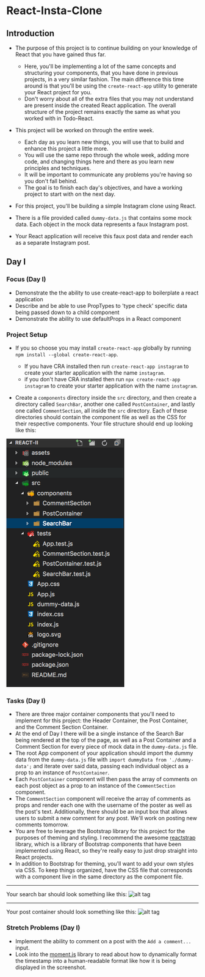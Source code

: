 # React-Insta-Clone

## Introduction
* The purpose of this project is to continue building on your knowledge of React that you have gained thus far. 
    * Here, you'll be implementing a lot of the same concepts and structuring your components, that you have done in previous projects, in a very similar fashion. The main difference this time around is that you'll be using the `create-react-app` utility to generate your React project for you. 
    * Don't worry about all of the extra files that you may not understand are present inside the created React application. The overall structure of the project remains exactly the same as what you worked with in Todo-React.

* This project will be worked on through the entire week.
    * Each day as you learn new things, you will use that to build and enhance this project a little more.
    * You will use the same repo through the whole week, adding more code, and changing things here and there as you learn new principles and techniques. 
    * It will be important to communicate any problems you're having so you don't fall behind. 
    * The goal is to finish each day's objectives, and have a working project to start with on the next day.

* For this project, you'll be building a simple Instagram clone using React. 
* There is a file provided called `dummy-data.js` that contains some mock data. Each object in the mock data represents a faux Instagram post. 
* Your React application will receive this faux post data and render each as a separate Instagram post.

## Day I
### Focus (Day I)
* Demonstrate the the ability to use create-react-app to boilerplate a react application
* Describe and be able to use PropTypes to 'type check' specific data being passed down to a child component
* Demonstrate the ability to use defaultProps in a React component

### Project Setup
* If you so choose you may install `create-react-app` globally by running `npm install --global create-react-app`.
   * If you have CRA installed then run `create-react-app instagram` to create your starter application with the name `instagram`.
   * if you don't have CRA installed then run `npx create-react-app instagram` to create your starter application with the name `instagram`.
   
* Create a `components` directory inside the `src` directory, and then create a directory called `SearchBar`, another one called `PostContainer`, and lastly one called `CommentSection`, all inside the `src` directory. Each of these directories should contain the component file as well as the CSS for their respective components. Your file structure should end up looking like this:

![alt tag](/assets/folder_structure.png)

### Tasks (Day I)

* There are three major container components that you'll need to implement for this project: the Header Container, the Post Container, and the Comment Section Container.
* At the end of Day I there will be a single instance of the Search Bar being rendered at the top of the page, as well as a Post Container and a Comment Section for every piece of mock data in the `dummy-data.js` file.
* The root App component of your application should import the dummy data from the `dummy-data.js` file with `import dummyData from './dummy-data';` and iterate over said data, passing each individual object as a prop to an instance of `PostContainer`.
* Each `PostContainer` component will then pass the array of comments on each post object as a prop to an instance of the `CommentSection` component.
* The `CommentSection` component will receive the array of comments as props and render each one with the username of the poster as well as the post's text. Additionally, there should be an input box that allows users to submit a new comment for any post. We'll work on posting new comments tomorrow.
* You are free to leverage the Bootstrap library for this project for the purposes of theming and styling. I recommend the awesome [reactstrap](https://reactstrap.github.io/) library, which is a library of Bootstrap components that have been implemented using React, so they're really easy to just drop straight into React projects.
* In addition to Bootstrap for theming, you'll want to add your own styles via CSS. To keep things organized, have the CSS file that corresponds with a component live in the same directory as the component file.

---

Your search bar should look something like this:
![alt tag](/assets/ig_search_bar.png)

---

Your post container should look something like this:
![alt tag](/assets/ig_post.png)

### Stretch Problems (Day I)

* Implement the ability to comment on a post with the `Add a comment...` input.
* Look into the [moment.js](https://momentjs.com/) library to read about how to dynamically format the timestamp into a human-readable format like how it is being displayed in the screenshot.
